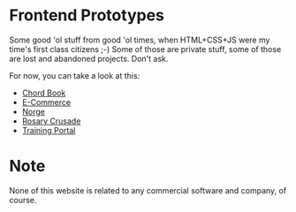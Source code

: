 Frontend Prototypes
==================

Some good 'ol stuff from good 'ol times, when HTML+CSS+JS were my time's first class citizens ;-) Some of those are private stuff, some of those are lost and abandoned projects. Don't ask.

For now, you can take a look at this:
* [Chord Book](https://rawgit.com/zdanowiczkonrad/FrontendPrototypes/master/ChordsBook/index.html)
* [E-Commerce](https://rawgit.com/zdanowiczkonrad/FrontendPrototypes/master/ECommerce/index.html)
* [Norge](https://rawgit.com/zdanowiczkonrad/FrontendPrototypes/master/Norge/index.html)
* [Rosary Crusade](https://rawgit.com/zdanowiczkonrad/FrontendPrototypes/master/RosaryCrusade/index.html)
* [Training Portal](https://rawgit.com/zdanowiczkonrad/FrontendPrototypes/master/TrainingPortal/index.html)


Note
====

None of this website is related to any commercial software and company, of course.


